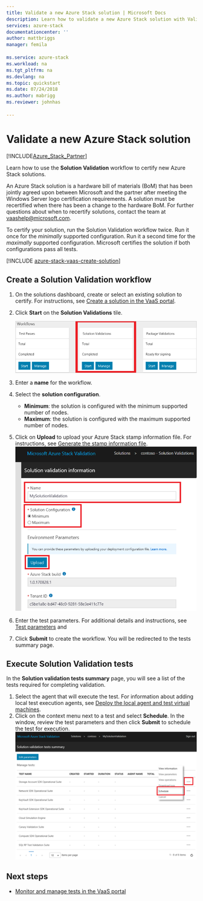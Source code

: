 ```yaml
---
title: Validate a new Azure Stack solution | Microsoft Docs
description: Learn how to validate a new Azure Stack solution with Validation as a Service.
services: azure-stack
documentationcenter: ''
author: mattbriggs
manager: femila

ms.service: azure-stack
ms.workload: na
ms.tgt_pltfrm: na
ms.devlang: na
ms.topic: quickstart
ms.date: 07/24/2018
ms.author: mabrigg
ms.reviewer: johnhas

---
```


# Validate a new Azure Stack solution

[!INCLUDE[Azure_Stack_Partner](./includes/azure-stack-partner-appliesto.md)]

Learn how to use the **Solution Validation** workflow to certify new Azure Stack solutions.

An Azure Stack solution is a hardware bill of materials (BoM) that has been jointly agreed upon between Microsoft and the partner after meeting the Windows Server logo certification requirements. A solution must be recertified when there has been a change to the hardware BoM. For further questions about when to recertify solutions, contact the team at [vaashelp@microsoft.com](mailto:vaashelp@microsoft.com).

To certify your solution, run the Solution Validation workflow twice. Run it once for the *minimally* supported configuration. Run it a second time for the *maximally* supported configuration. Microsoft certifies the solution if both configurations pass all tests.

[!INCLUDE [azure-stack-vaas-create-solution](includes/azure-stack-vaas-create-solution.md)]

## Create a Solution Validation workflow

1. On the solutions dashboard, create or select an existing solution to certify. For instructions, see [Create a solution in the VaaS portal](azure-stack-vaas-key-concepts.md#create-a-solution-in-the-vaas-portal).
2. Click **Start** on the **Solution Validations** tile.

    ![Solution Validations workflow tile](media/tile_validation-solution.png)

3. Enter a **name** for the workflow.
4. Select the **solution configuration**.
    - **Minimum**: the solution is configured with the minimum supported number of nodes.
    - **Maximum**: the solution is configured with the maximum supported number of nodes.
5. Click on **Upload** to upload your Azure Stack stamp information file. For instructions, see [Generate the stamp information file](azure-stack-vaas-parameters.md#generate-the-stamp-information-file).
    ![Solution Validation information](media/workflow_validation-solution_info.png)
6. Enter the test parameters. For additional details and instructions, see [Test parameters](azure-stack-vaas-parameters.md#test-parameters) and <TODO link diagnostics article>
7. Click **Submit** to create the workflow. You will be redirected to the tests summary page.

## Execute Solution Validation tests

In the **Solution validation tests summary** page, you will see a list of the tests required for completing validation.

1. Select the agent that will execute the test. For information about adding local test execution agents, see [Deploy the local agent and test virtual machines](azure-stack-vaas-test-vm.md).
2. Click on the context menu next to a test and select **Schedule**. In the window, review the test parameters and then click **Submit** to schedule the test for execution.
    ![Schedule Solution Validation test](media/workflow_validation-solution_schedule-test.png)

## Next steps
- [Monitor and manage tests in the VaaS portal](azure-stack-vaas-monitor-test.md)